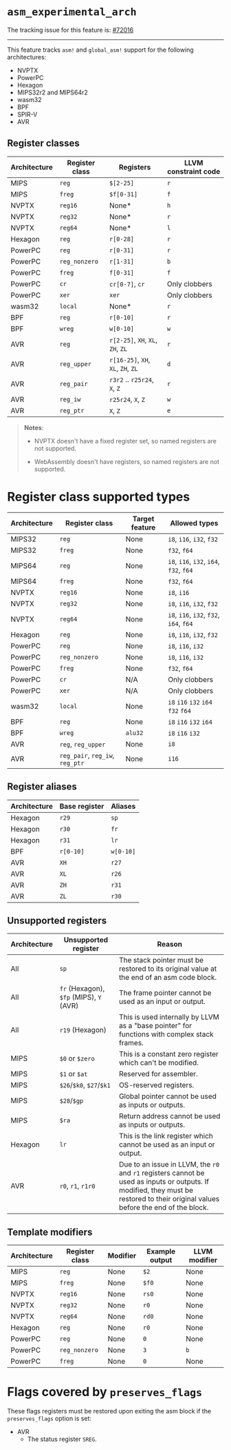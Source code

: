 # `asm_experimental_arch`

The tracking issue for this feature is: [#72016]

[#72016]: https://github.com/rust-lang/rust/issues/72016

------------------------

This feature tracks `asm!` and `global_asm!` support for the following architectures:
- NVPTX
- PowerPC
- Hexagon
- MIPS32r2 and MIPS64r2
- wasm32
- BPF
- SPIR-V
- AVR

## Register classes

| Architecture | Register class | Registers                          | LLVM constraint code |
| ------------ | -------------- | ---------------------------------- | -------------------- |
| MIPS         | `reg`          | `$[2-25]`                          | `r`                  |
| MIPS         | `freg`         | `$f[0-31]`                         | `f`                  |
| NVPTX        | `reg16`        | None\*                             | `h`                  |
| NVPTX        | `reg32`        | None\*                             | `r`                  |
| NVPTX        | `reg64`        | None\*                             | `l`                  |
| Hexagon      | `reg`          | `r[0-28]`                          | `r`                  |
| PowerPC      | `reg`          | `r[0-31]`                          | `r`                  |
| PowerPC      | `reg_nonzero`  | `r[1-31]`                          | `b`                  |
| PowerPC      | `freg`         | `f[0-31]`                          | `f`                  |
| PowerPC      | `cr`           | `cr[0-7]`, `cr`                    | Only clobbers        |
| PowerPC      | `xer`          | `xer`                              | Only clobbers        |
| wasm32       | `local`        | None\*                             | `r`                  |
| BPF          | `reg`          | `r[0-10]`                          | `r`                  |
| BPF          | `wreg`         | `w[0-10]`                          | `w`                  |
| AVR          | `reg`          | `r[2-25]`, `XH`, `XL`, `ZH`, `ZL`  | `r`                  |
| AVR          | `reg_upper`    | `r[16-25]`, `XH`, `XL`, `ZH`, `ZL` | `d`                  |
| AVR          | `reg_pair`     | `r3r2` .. `r25r24`, `X`, `Z`       | `r`                  |
| AVR          | `reg_iw`       | `r25r24`, `X`, `Z`                 | `w`                  |
| AVR          | `reg_ptr`      | `X`, `Z`                           | `e`                  |

> **Notes**:
> - NVPTX doesn't have a fixed register set, so named registers are not supported.
>
> - WebAssembly doesn't have registers, so named registers are not supported.

# Register class supported types

| Architecture | Register class                  | Target feature | Allowed types                           |
| ------------ | ------------------------------- | -------------- | --------------------------------------- |
| MIPS32       | `reg`                           | None           | `i8`, `i16`, `i32`, `f32`               |
| MIPS32       | `freg`                          | None           | `f32`, `f64`                            |
| MIPS64       | `reg`                           | None           | `i8`, `i16`, `i32`, `i64`, `f32`, `f64` |
| MIPS64       | `freg`                          | None           | `f32`, `f64`                            |
| NVPTX        | `reg16`                         | None           | `i8`, `i16`                             |
| NVPTX        | `reg32`                         | None           | `i8`, `i16`, `i32`, `f32`               |
| NVPTX        | `reg64`                         | None           | `i8`, `i16`, `i32`, `f32`, `i64`, `f64` |
| Hexagon      | `reg`                           | None           | `i8`, `i16`, `i32`, `f32`               |
| PowerPC      | `reg`                           | None           | `i8`, `i16`, `i32`                      |
| PowerPC      | `reg_nonzero`                   | None           | `i8`, `i16`, `i32`                      |
| PowerPC      | `freg`                          | None           | `f32`, `f64`                            |
| PowerPC      | `cr`                            | N/A            | Only clobbers                           |
| PowerPC      | `xer`                           | N/A            | Only clobbers                           |
| wasm32       | `local`                         | None           | `i8` `i16` `i32` `i64` `f32` `f64`      |
| BPF          | `reg`                           | None           | `i8` `i16` `i32` `i64`                  |
| BPF          | `wreg`                          | `alu32`        | `i8` `i16` `i32`                        |
| AVR          | `reg`, `reg_upper`              | None           | `i8`                                    |
| AVR          | `reg_pair`, `reg_iw`, `reg_ptr` | None           | `i16`                                   |

## Register aliases

| Architecture | Base register | Aliases   |
| ------------ | ------------- | --------- |
| Hexagon      | `r29`         | `sp`      |
| Hexagon      | `r30`         | `fr`      |
| Hexagon      | `r31`         | `lr`      |
| BPF          | `r[0-10]`     | `w[0-10]` |
| AVR          | `XH`          | `r27`     |
| AVR          | `XL`          | `r26`     |
| AVR          | `ZH`          | `r31`     |
| AVR          | `ZL`          | `r30`     |

## Unsupported registers

| Architecture | Unsupported register                    | Reason                                                                                                                                                                              |
| ------------ | --------------------------------------- | ----------------------------------------------------------------------------------------------------------------------------------------------------------------------------------- |
| All          | `sp`                                    | The stack pointer must be restored to its original value at the end of an asm code block.                                                                                           |
| All          | `fr` (Hexagon), `$fp` (MIPS), `Y` (AVR) | The frame pointer cannot be used as an input or output.                                                                                                                             |
| All          | `r19` (Hexagon)                         | This is used internally by LLVM as a "base pointer" for functions with complex stack frames.                                                                                        |
| MIPS         | `$0` or `$zero`                         | This is a constant zero register which can't be modified.                                                                                                                           |
| MIPS         | `$1` or `$at`                           | Reserved for assembler.                                                                                                                                                             |
| MIPS         | `$26`/`$k0`, `$27`/`$k1`                | OS-reserved registers.                                                                                                                                                              |
| MIPS         | `$28`/`$gp`                             | Global pointer cannot be used as inputs or outputs.                                                                                                                                 |
| MIPS         | `$ra`                                   | Return address cannot be used as inputs or outputs.                                                                                                                                 |
| Hexagon      | `lr`                                    | This is the link register which cannot be used as an input or output.                                                                                                               |
| AVR          | `r0`, `r1`, `r1r0`                      | Due to an issue in LLVM, the `r0` and `r1` registers cannot be used as inputs or outputs.  If modified, they must be restored to their original values before the end of the block. |

## Template modifiers

| Architecture | Register class | Modifier | Example output | LLVM modifier |
| ------------ | -------------- | -------- | -------------- | ------------- |
| MIPS         | `reg`          | None     | `$2`           | None          |
| MIPS         | `freg`         | None     | `$f0`          | None          |
| NVPTX        | `reg16`        | None     | `rs0`          | None          |
| NVPTX        | `reg32`        | None     | `r0`           | None          |
| NVPTX        | `reg64`        | None     | `rd0`          | None          |
| Hexagon      | `reg`          | None     | `r0`           | None          |
| PowerPC      | `reg`          | None     | `0`            | None          |
| PowerPC      | `reg_nonzero`  | None     | `3`            | `b`           |
| PowerPC      | `freg`         | None     | `0`            | None          |

# Flags covered by `preserves_flags`

These flags registers must be restored upon exiting the asm block if the `preserves_flags` option is set:
- AVR
  - The status register `SREG`.
